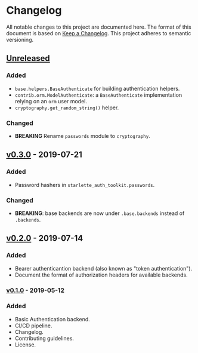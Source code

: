 # Changelog

All notable changes to this project are documented here. The format of this document is based on [Keep a Changelog](https://keepachangelog.com). This project adheres to semantic versioning.

## [Unreleased]

### Added

- `base.helpers.BaseAuthenticate` for building authentication helpers.
- `contrib.orm.ModelAuthenticate`: a `BaseAuthenticate` implementation relying on an `orm` user model.
- `cryptography.get_random_string()` helper.

### Changed

- **BREAKING** Rename `passwords` module to `cryptography`.

## [v0.3.0] - 2019-07-21

### Added

- Password hashers in `starlette_auth_toolkit.passwords`.

### Changed

- **BREAKING**: base backends are now under `.base.backends` instead of `.backends`.

## [v0.2.0] - 2019-07-14

### Added

- Bearer authenticantion backend (also known as "token authentication").
- Document the format of authorization headers for available backends.

### [v0.1.0] - 2019-05-12

### Added

- Basic Authentication backend.
- CI/CD pipeline.
- Changelog.
- Contributing guidelines.
- License.

[unreleased]: https://github.com/florimondmanca/starlette-auth-toolkit/compare/v0.3.0...HEAD
[v0.3.0]: https://github.com/florimondmanca/starlette-auth-toolkit/compare/v0.2.0...v0.3.0
[v0.2.0]: https://github.com/florimondmanca/starlette-auth-toolkit/compare/v0.1.0...v0.2.0
[v0.1.0]: https://github.com/florimondmanca/starlette-auth-toolkit/compare/48b5ffd...v0.1.0
